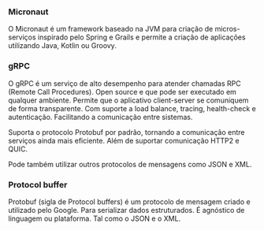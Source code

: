 ### Micronaut 

O Micronaut é um framework baseado na JVM para criação de micros-serviços inspirado pelo Spring e Grails e permite a criação de aplicações utilizando Java, Kotlin ou Groovy.

### gRPC 

O gRPC é um serviço de alto desempenho para atender chamadas RPC (Remote Call Procedures). Open source e que pode ser executado em qualquer ambiente. Permite que o aplicativo client-server se comuniquem de forma transparente. Com suporte a load balance, tracing, health-check e autenticação. Facilitando a comunicação entre sistemas.

Suporta o protocolo Protobuf por padrão, tornando a comunicação entre serviços ainda mais eficiente. Além de suportar comunicação HTTP2 e QUIC.

Pode também utilizar outros protocolos de mensagens como JSON e XML.

### Protocol buffer

Protobuf (sigla de Protocol buffers) é um protocolo de mensagem criado e utilizado pelo Google. Para serializar dados estruturados. É agnóstico de linguagem ou plataforma. Tal como o JSON e o XML.


